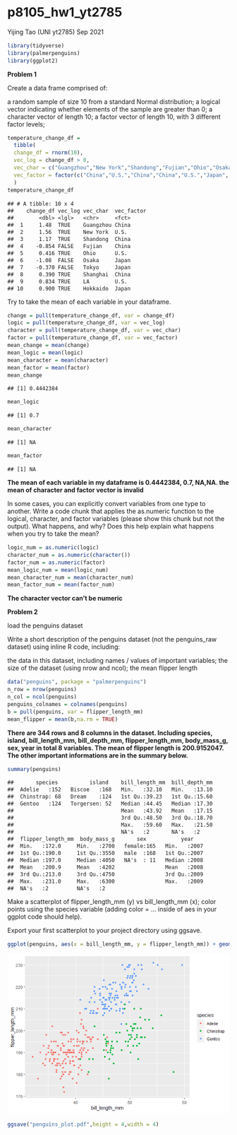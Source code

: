 p8105\_hw1\_yt2785
================
Yijing Tao (UNI yt2785)
Sep 2021

``` r
library(tidyverse)
library(palmerpenguins)
library(ggplot2)
```

**Problem 1**

Create a data frame comprised of:

a random sample of size 10 from a standard Normal distribution; a
logical vector indicating whether elements of the sample are greater
than 0; a character vector of length 10; a factor vector of length 10,
with 3 different factor levels;

``` r
temperature_change_df = 
  tibble(
  change_df = rnorm(10),
  vec_log = change_df > 0,
  vec_char = c("Guangzhou","New York","Shandong","Fujian","Ohio","Osaka", "Tokyo","Shanghai","LA","Hokkaido"),
  vec_factor = factor(c("China","U.S.","China","China","U.S.","Japan", "Japan","China","U.S.","Japan"))
  )
temperature_change_df
```

    ## # A tibble: 10 x 4
    ##    change_df vec_log vec_char  vec_factor
    ##        <dbl> <lgl>   <chr>     <fct>     
    ##  1     1.48  TRUE    Guangzhou China     
    ##  2     1.56  TRUE    New York  U.S.      
    ##  3     1.17  TRUE    Shandong  China     
    ##  4    -0.854 FALSE   Fujian    China     
    ##  5     0.416 TRUE    Ohio      U.S.      
    ##  6    -1.08  FALSE   Osaka     Japan     
    ##  7    -0.370 FALSE   Tokyo     Japan     
    ##  8     0.390 TRUE    Shanghai  China     
    ##  9     0.834 TRUE    LA        U.S.      
    ## 10     0.900 TRUE    Hokkaido  Japan

Try to take the mean of each variable in your dataframe.

``` r
change = pull(temperature_change_df, var = change_df)
logic = pull(temperature_change_df, var = vec_log)
character = pull(temperature_change_df, var = vec_char)
factor = pull(temperature_change_df, var = vec_factor)
mean_change = mean(change)
mean_logic = mean(logic)
mean_character = mean(character)
mean_factor = mean(factor)
mean_change
```

    ## [1] 0.4442384

``` r
mean_logic
```

    ## [1] 0.7

``` r
mean_character
```

    ## [1] NA

``` r
mean_factor
```

    ## [1] NA

**The mean of each variable in my dataframe is 0.4442384, 0.7, NA,NA.
the mean of character and factor vector is invalid**

In some cases, you can explicitly convert variables from one type to
another. Write a code chunk that applies the as.numeric function to the
logical, character, and factor variables (please show this chunk but not
the output). What happens, and why? Does this help explain what happens
when you try to take the mean?

``` r
logic_num = as.numeric(logic)
character_num = as.numeric(character())
factor_num = as.numeric(factor)
mean_logic_num = mean(logic_num)
mean_character_num = mean(character_num)
mean_factor_num = mean(factor_num)
```

**The character vector can’t be numeric**

**Problem 2**

load the penguins dataset

Write a short description of the penguins dataset (not the penguins\_raw
dataset) using inline R code, including:

the data in this dataset, including names / values of important
variables; the size of the dataset (using nrow and ncol); the mean
flipper length

``` r
data("penguins", package = "palmerpenguins")
n_row = nrow(penguins)
n_col = ncol(penguins)
penguins_colnames = colnames(penguins)
b = pull(penguins, var = flipper_length_mm)
mean_flipper = mean(b,na.rm = TRUE)
```

**There are 344 rows and 8 columns in the dataset. Including species,
island, bill\_length\_mm, bill\_depth\_mm, flipper\_length\_mm,
body\_mass\_g, sex, year in total 8 variables. The mean of flipper
length is 200.9152047. The other important informations are in the
summary below.**

``` r
summary(penguins)
```

    ##       species          island    bill_length_mm  bill_depth_mm  
    ##  Adelie   :152   Biscoe   :168   Min.   :32.10   Min.   :13.10  
    ##  Chinstrap: 68   Dream    :124   1st Qu.:39.23   1st Qu.:15.60  
    ##  Gentoo   :124   Torgersen: 52   Median :44.45   Median :17.30  
    ##                                  Mean   :43.92   Mean   :17.15  
    ##                                  3rd Qu.:48.50   3rd Qu.:18.70  
    ##                                  Max.   :59.60   Max.   :21.50  
    ##                                  NA's   :2       NA's   :2      
    ##  flipper_length_mm  body_mass_g       sex           year     
    ##  Min.   :172.0     Min.   :2700   female:165   Min.   :2007  
    ##  1st Qu.:190.0     1st Qu.:3550   male  :168   1st Qu.:2007  
    ##  Median :197.0     Median :4050   NA's  : 11   Median :2008  
    ##  Mean   :200.9     Mean   :4202                Mean   :2008  
    ##  3rd Qu.:213.0     3rd Qu.:4750                3rd Qu.:2009  
    ##  Max.   :231.0     Max.   :6300                Max.   :2009  
    ##  NA's   :2         NA's   :2

Make a scatterplot of flipper\_length\_mm (y) vs bill\_length\_mm (x);
color points using the species variable (adding color = … inside of aes
in your ggplot code should help).

Export your first scatterplot to your project directory using ggsave.

``` r
ggplot(penguins, aes(x = bill_length_mm, y = flipper_length_mm)) + geom_point(aes(color = species))
```

![](p8105_hw1_yt2785_files/figure-gfm/unnamed-chunk-7-1.png)<!-- -->

``` r
ggsave("penguins_plot.pdf",height = 4,width = 4)
```

